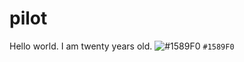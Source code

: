 # pilot
Hello world.
I am twenty years old.
![#1589F0](https://placehold.it/15/1589F0/000000?text=+) `#1589F0`
